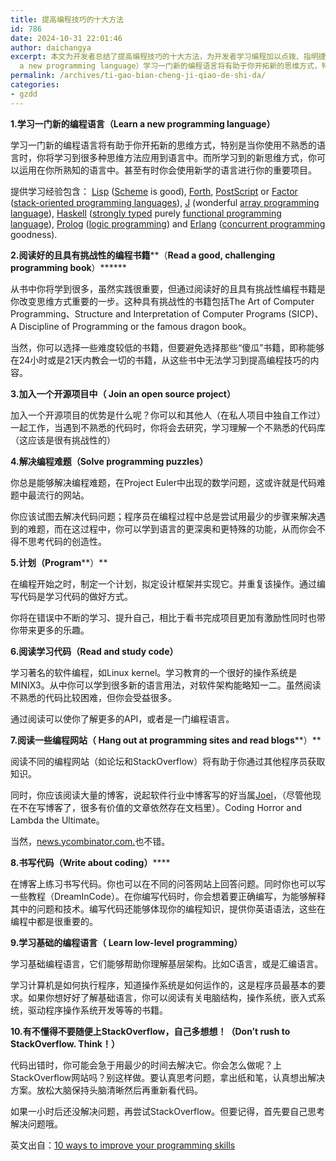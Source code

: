 ```yaml
---
title: 提高编程技巧的十大方法
id: 786
date: 2024-10-31 22:01:46
author: daichangya
excerpt: 本文为开发者总结了提高编程技巧的十大方法，为开发者学习编程加以点拨、指明捷径，有了技巧，在编程时能帮助你事半功倍。1.学习一门新的编程语言（Learn
  a new programming language）学习一门新的编程语言将有助于你开拓新的思维方式，特别是当你使用不熟悉的语言时，你将学习到很多种思维方法应用到语言中。而所学习到的新思维方式，你可以运用在你所熟知的
permalink: /archives/ti-gao-bian-cheng-ji-qiao-de-shi-da/
categories:
- gzdd
---
```



**1.****学习一门新的编程语言（Learn a new programming language****）**

学习一门新的编程语言将有助于你开拓新的思维方式，特别是当你使用不熟悉的语言时，你将学习到很多种思维方法应用到语言中。而所学习到的新思维方式，你可以运用在你所熟知的语言中。甚至有时你会使用新学的语言进行你的重要项目。

提供学习经验包含： [Lisp](http://en.wikipedia.org/wiki/Lisp_%28programming_language%29) ([Scheme](http://en.wikipedia.org/wiki/Scheme_%28programming_language%29) is good), [Forth](http://en.wikipedia.org/wiki/Forth_%28programming_language%29), [PostScript](http://en.wikipedia.org/wiki/PostScript) or [Factor](http://factorcode.org/) ([stack-oriented programming languages](http://en.wikipedia.org/wiki/Stack-oriented_programming_language)), [J](http://www.antoarts.com/the-j-programming-language-an-introduction-and-tutorial/) (wonderful [array programming language](http://en.wikipedia.org/wiki/Array_programming)), [Haskell](http://haskell.org/haskellwiki/Haskell) ([strongly typed](http://en.wikipedia.org/wiki/Strong_typing) purely [functional programming language](http://en.wikipedia.org/wiki/Functional_programming)), [Prolog](http://en.wikipedia.org/wiki/Prolog) ([logic programming](http://en.wikipedia.org/wiki/Logic_programming)) and [Erlang](http://en.wikipedia.org/wiki/Erlang_%28programming_language%29) ([concurrent programming](http://en.wikipedia.org/wiki/Concurrent_computing) goodness).

**2.阅读好的且具有挑战性的编程书籍****（**Read a good, challenging programming book**）******

从书中你将学到很多，虽然实践很重要，但通过阅读好的且具有挑战性编程书籍是你改变思维方式重要的一步。这种具有挑战性的书籍包括The Art of Computer Programming、Structure and Interpretation of Computer Programs (SICP)、A Discipline of Programming or the famous dragon book。

当然，你可以选择一些难度较低的书籍，但要避免选择那些“傻瓜”书籍，即称能够在24小时或是21天内教会一切的书籍，从这些书中无法学习到提高编程技巧的内容。

**3.****加入一个开源项目中（ Join an open source project****）**

加入一个开源项目的优势是什么呢？你可以和其他人（在私人项目中独自工作过）一起工作，当遇到不熟悉的代码时，你将会去研究，学习理解一个不熟悉的代码库（这应该是很有挑战性的）

**4.解决编程难题（Solve programming puzzles）**

你总是能够解决编程难题，在Project Euler中出现的数学问题，这或许就是代码难题中最流行的网站。

你应该试图去解决代码问题；程序员在编程过程中总是尝试用最少的步骤来解决遇到的难题，而在这过程中，你可以学到语言的更深奥和更特殊的功能，从而你会不得不思考代码的创造性。

**5.计划（Program****）**

在编程开始之时，制定一个计划，拟定设计框架并实现它。并重复该操作。通过编写代码是学习代码的做好方式。

你将在错误中不断的学习、提升自己，相比于看书完成项目更加有激励性同时也带你带来更多的乐趣。

**6.****阅读学习代码（Read and study code****）**

学习著名的软件编程，如Linux kernel。学习教育的一个很好的操作系统是MINIX3。从中你可以学到很多新的语言用法，对软件架构能略知一二。虽然阅读不熟悉的代码比较困难，但你会受益很多。

通过阅读可以使你了解更多的API，或者是一门编程语言。

**7.阅读一些编程网站（ Hang out at programming sites and read blogs****）**

阅读不同的编程网站（如论坛和StackOverflow）将有助于你通过其他程序员获取知识。

同时，你应该阅读大量的博客，说起软件行业中博客写的好当属[Joel](http://www.joelonsoftware.com/)，（尽管他现在不在写博客了，很多有价值的文章依然存在文档里）。Coding Horror and Lambda the Ultimate。

当然，[news.ycombinator.com.](https://www.csdn.net/article/2011-07-05/news.ycombinator.com.)也不错。

**8.**书写代码（**Write about coding**）********

在博客上练习书写代码。你也可以在不同的问答网站上回答问题。同时你也可以写一些教程（DreamInCode）。在你编写代码时，你会想着要正确编写，为能够解释其中的问题和技术。编写代码还能够体现你的编程知识，提供你英语语法，这些在编程中都是很重要的。

**9.学习基础的编程语言（ Learn low-level programming）**

学习基础编程语言，它们能够帮助你理解基层架构。比如C语言，或是汇编语言。

学习计算机是如何执行程序，知道操作系统是如何运作的，这是程序员最基本的要求。如果你想好好了解基础语言，你可以阅读有关电脑结构，操作系统，嵌入式系统，驱动程序操作系统开发等等的书籍。

**10.****有不懂得不要随便上StackOverflow，自己多想想！（Don’t rush to StackOverflow. Think****！）**

代码出错时，你可能会急于用最少的时间去解决它。你会怎么做呢？上StackOverflow网站吗？别这样做。要认真思考问题，拿出纸和笔，认真想出解决方案。放松大脑保持头脑清晰然后再重新看代码。

如果一小时后还没解决问题，再尝试StackOverflow。但要记得，首先要自己思考解决问题哦。

英文出自：[10 ways to improve your programming skills](http://www.antoarts.com/10-ways-to-improve-your-programming-skills/)
